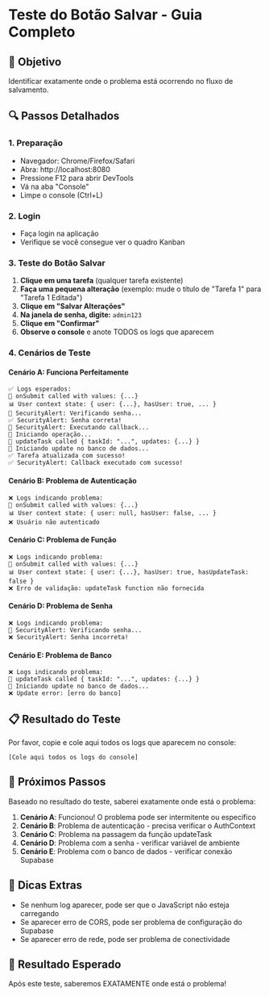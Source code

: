 # Teste do Botão Salvar - Guia Completo

## 🎯 Objetivo
Identificar exatamente onde o problema está ocorrendo no fluxo de salvamento.

## 🔍 Passos Detalhados

### 1. Preparação
- Navegador: Chrome/Firefox/Safari
- Abra: http://localhost:8080
- Pressione F12 para abrir DevTools
- Vá na aba "Console"
- Limpe o console (Ctrl+L)

### 2. Login
- Faça login na aplicação
- Verifique se você consegue ver o quadro Kanban

### 3. Teste do Botão Salvar
1. **Clique em uma tarefa** (qualquer tarefa existente)
2. **Faça uma pequena alteração** (exemplo: mude o título de "Tarefa 1" para "Tarefa 1 Editada")
3. **Clique em "Salvar Alterações"**
4. **Na janela de senha, digite:** `admin123`
5. **Clique em "Confirmar"**
6. **Observe o console** e anote TODOS os logs que aparecem

### 4. Cenários de Teste

#### Cenário A: Funciona Perfeitamente
```
✅ Logs esperados:
🔄 onSubmit called with values: {...}
📊 User context state: { user: {...}, hasUser: true, ... }
🔐 SecurityAlert: Verificando senha...
✅ SecurityAlert: Senha correta!
🔄 SecurityAlert: Executando callback...
🔄 Iniciando operação...
🔄 updateTask called { taskId: "...", updates: {...} }
🔄 Iniciando update no banco de dados...
✅ Tarefa atualizada com sucesso!
✅ SecurityAlert: Callback executado com sucesso!
```

#### Cenário B: Problema de Autenticação
```
❌ Logs indicando problema:
🔄 onSubmit called with values: {...}
📊 User context state: { user: null, hasUser: false, ... }
❌ Usuário não autenticado
```

#### Cenário C: Problema de Função
```
❌ Logs indicando problema:
🔄 onSubmit called with values: {...}
📊 User context state: { user: {...}, hasUser: true, hasUpdateTask: false }
❌ Erro de validação: updateTask function não fornecida
```

#### Cenário D: Problema de Senha
```
❌ Logs indicando problema:
🔐 SecurityAlert: Verificando senha...
❌ SecurityAlert: Senha incorreta!
```

#### Cenário E: Problema de Banco
```
❌ Logs indicando problema:
🔄 updateTask called { taskId: "...", updates: {...} }
🔄 Iniciando update no banco de dados...
❌ Update error: [erro do banco]
```

## 📋 Resultado do Teste

Por favor, copie e cole aqui todos os logs que aparecem no console:

```
[Cole aqui todos os logs do console]
```

## 🔧 Próximos Passos

Baseado no resultado do teste, saberei exatamente onde está o problema:

1. **Cenário A**: Funcionou! O problema pode ser intermitente ou específico
2. **Cenário B**: Problema de autenticação - precisa verificar o AuthContext
3. **Cenário C**: Problema na passagem da função updateTask
4. **Cenário D**: Problema com a senha - verificar variável de ambiente
5. **Cenário E**: Problema com o banco de dados - verificar conexão Supabase

## 🚀 Dicas Extras

- Se nenhum log aparecer, pode ser que o JavaScript não esteja carregando
- Se aparecer erro de CORS, pode ser problema de configuração do Supabase
- Se aparecer erro de rede, pode ser problema de conectividade

## 🎯 Resultado Esperado

Após este teste, saberemos EXATAMENTE onde está o problema! 